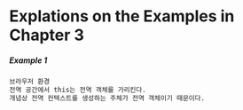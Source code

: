 # Explations on the Examples in Chapter 3


##### Example 1
```bash
브라우저 환경
전역 공간에서 this는 전역 객체를 가리킨다. 
개념상 전역 컨텍스트를 생성하는 주체가 전역 객체이기 때문이다.
```